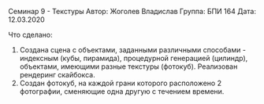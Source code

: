 Семинар 9 - Текстуры
Автор: Жоголев Владислав
Группа: БПИ 164
Дата: 12.03.2020

Что сделано:
1) Создана сцена с объектами, заданными различными способами - индексным (кубы, пирамида), процедурной генерацией (цилиндр),
   объектами, имеющими разные текстуры (фотокуб). Реализован рендеринг скайбокса.
2) Создан фотокуб, на каждой грани которого расположено 2 фотографии, сменяющие одна другую с течением времени.